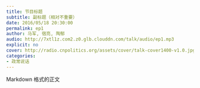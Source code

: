 ```yaml
---
title: 节目标题
subtitle: 副标题（相对不重要）
date: 2016/05/18 20:30:00
permalink: ep1
author: 马军, 宿亮, 陶郁
audio: http://7xtl1z.com2.z0.glb.clouddn.com/talk/audio/ep1.mp3
explicit: no
cover: http://radio.cnpolitics.org/assets/cover/talk-cover1400-v1.0.jpg
categories:
- 政常说话
---
```


Markdown 格式的正文
